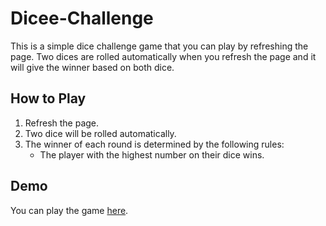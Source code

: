 # Dicee-Challenge

This is a simple dice challenge game that you can play by refreshing the page. Two dices are rolled automatically when you refresh the page and it will give the winner based on both dice.

## How to Play

1. Refresh the page.
2. Two dice will be rolled automatically.
3. The winner of each round is determined by the following rules:
   - The player with the highest number on their dice wins.

## Demo

You can play the game [here](https://akshays734.github.io/Dicee-Challenge/).
